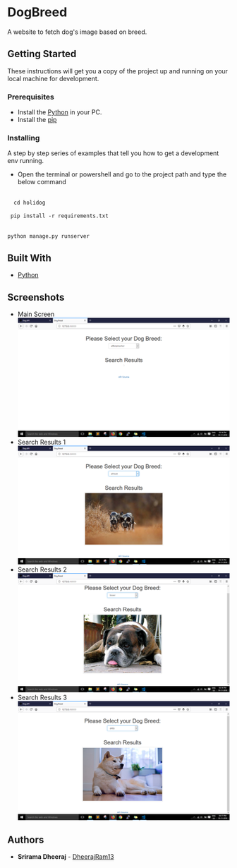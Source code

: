 # DogBreed

A website to fetch dog's image based on breed.

## Getting Started

These instructions will get you a copy of the project up and running on your local machine for development.

### Prerequisites

* Install the [Python](https://www.python.org/) in your PC.
* Install the [pip](https://pypi.org/project/pip/)

### Installing

A step by step series of examples that tell you how to get a development env running.
* Open the terminal or powershell and go to the project path and type the below command


```

  cd holidog

```

```
 pip install -r requirements.txt 
  
```

```
python manage.py runserver
```


## Built With

* [Python](https://www.python.org/)  

## Screenshots
 * Main Screen 
  ![](images/img1.png) 
 * Search Results 1 
  ![](images/img2.png) 
 * Search Results 2
  ![](images/img3.png) 
 * Search Results 3
  ![](images/img4.png)
  
## Authors

* **Srirama Dheeraj** - [DheerajRam13](https://github.com/dheerajram13/)

